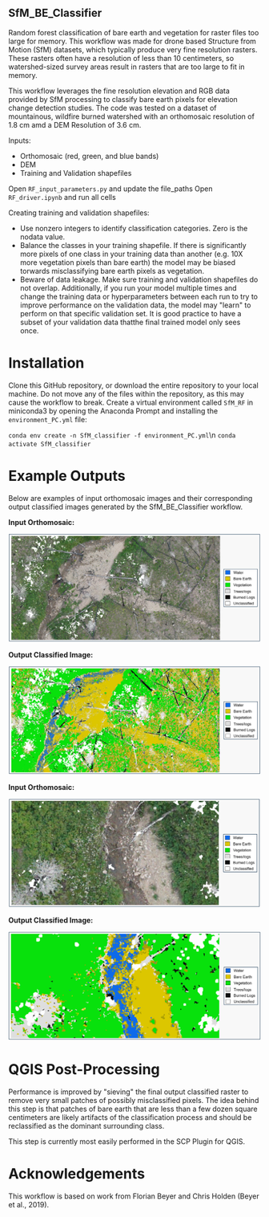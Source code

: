 ## SfM_BE_Classifier
Random forest classification of bare earth and vegetation for raster files too large for memory. This workflow was made for drone based Structure from Motion (SfM)  datasets, which typically produce very fine resolution rasters. These rasters often have a resolution of less than 10 centimeters, so watershed-sized survey areas result in rasters that are too large to fit in memory. 

This workflow leverages the fine resolution elevation and RGB data provided by SfM processing to classify bare earth pixels for elevation change detection studies. The code was tested on a dataset of mountainous, wildfire burned watershed with an orthomosaic resolution of 1.8 cm amd a DEM Resolution of 3.6 cm.  

Inputs:
 - Orthomosaic (red, green, and blue bands)
 - DEM
 - Training and Validation shapefiles  

Open `RF_input_parameters.py` and update the file_paths 
Open `RF_driver.ipynb` and run all cells 

Creating training and validation shapefiles:
 - Use nonzero integers to identify classification categories. Zero is the nodata value.
 - Balance the classes in your training shapefile. If there is significantly more pixels of one class in your training data than another (e.g. 10X more vegetation pixels than bare earth) the model may be biased torwards misclassifying bare earth pixels as vegetation.
 - Beware of data leakage. Make sure training and validation shapefiles do not overlap. Additionally, if you run your model multiple times and change the training data or hyperparameters between each run to try to improve performance on the validation data, the model may "learn" to perform on that specific validation set. It is good practice to have a subset of your validation data thatthe final trained model only sees once.


# Installation
Clone this GitHub repository, or download the entire repository to your local machine. Do not move any of the files within the repository, as this may cause the workflow to break.
Create a virtual environment called `SfM_RF` in miniconda3 by opening the Anaconda Prompt and installing the `environment_PC.yml` file:

`conda env create -n SfM_classifier -f environment_PC.yml`\n
`conda activate SfM_classifier`

# Example Outputs

Below are examples of input orthomosaic images and their corresponding output classified images generated by the SfM_BE_Classifier workflow.

**Input Orthomosaic:**

![Ortho Image 1](Images/Ortho_Image%201.png "Ortho Image 1")

**Output Classified Image:**

![Classified Image 1](Images/Classified_Image%201.png "Classified Image 1")

**Input Orthomosaic:**

![Ortho Image 2](Images/Ortho_Image%202.png "Ortho Image 2")

**Output Classified Image:**

![Classified Image 2](Images/Classified_Image%202.png "Classified Image 2")



# QGIS Post-Processing
Performance is improved by "sieving" the final output classified raster to remove very small patches of possibly misclassified pixels. The idea behind this step is that patches of bare earth that are less than a few dozen square centimeters are likely artifacts of the classification process and should be reclassified as the dominant surrounding class. 

This step is currently most easily performed in the SCP Plugin for QGIS. 

# Acknowledgements
This workflow is based on work from Florian Beyer and Chris Holden (Beyer et al., 2019). 

